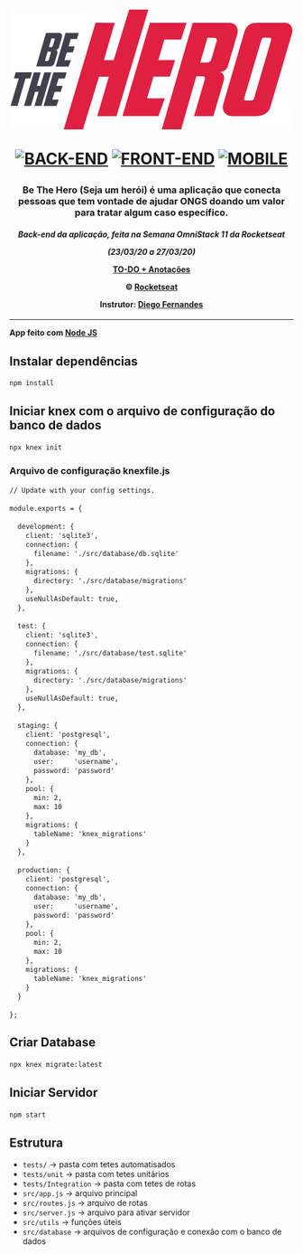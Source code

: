 <h1 align="center">

![Be The Hero](doc/logo.svg)

[![BACK-END](https://img.shields.io/badge/NodeJS-green?logo=Node.js&logoColor=green&label=BackEnd&labelColor=black&style=flat-square)](https://github.com/mateusfg7/BeTheHero-Backend)
[![FRONT-END](https://img.shields.io/badge/ReactJS-blue?logo=React&logoColor=blue&label=FrontEnd&labelColor=black&style=flat-square)](https://github.com/mateusfg7/BeTheHero-Frontend)
[![MOBILE](https://img.shields.io/badge/ReactNative-9cf?logo=React&logoColor=9cf&label=Mobile&labelColor=black&style=flat-square)](https://github.com/mateusfg7/BeTheHero-Mobile)

</h1>

<h3 align="center">

Be The Hero (Seja um herói) é uma aplicação que conecta pessoas que tem vontade de ajudar ONGS doando um valor para tratar algum caso específico.

</h3>
<h4 align="center">

_Back-end da aplicação, feita na **Semana OmniStack 11** da **Rocketseat**_

_(23/03/20 a 27/03/20)_

[TO-DO + Anotações](https://github.com/users/mateusfg7/projects/4)

© [Rocketseat](https://rocketseat.com.br/)

Instrutor: [Diego Fernandes](https://github.com/diego3g)
</h4>

---

**App feito com [Node JS]()**

## Instalar dependências
```bash
npm install
```
## Iniciar knex com o arquivo de configuração do banco de dados
```bash
npx knex init
```
### Arquivo de configuração **knexfile.js**
```JS
// Update with your config settings.

module.exports = {

  development: {
    client: 'sqlite3',
    connection: {
      filename: './src/database/db.sqlite'
    },
    migrations: {
      directory: './src/database/migrations'
    },
    useNullAsDefault: true,
  },
  
  test: {
    client: 'sqlite3',
    connection: {
      filename: './src/database/test.sqlite'
    },
    migrations: {
      directory: './src/database/migrations'
    },
    useNullAsDefault: true,
  },

  staging: {
    client: 'postgresql',
    connection: {
      database: 'my_db',
      user:     'username',
      password: 'password'
    },
    pool: {
      min: 2,
      max: 10
    },
    migrations: {
      tableName: 'knex_migrations'
    }
  },

  production: {
    client: 'postgresql',
    connection: {
      database: 'my_db',
      user:     'username',
      password: 'password'
    },
    pool: {
      min: 2,
      max: 10
    },
    migrations: {
      tableName: 'knex_migrations'
    }
  }

};
```
## Criar Database
```bash
npx knex migrate:latest
```
## Iniciar Servidor
```bash
npm start
```
## Estrutura

- `tests/` -> pasta com tetes automatisados
- `tests/unit` -> pasta com tetes unitários
- `tests/Integration` -> pasta com tetes de rotas
- `src/app.js` -> arquivo principal
- `src/routes.js` -> arquivo de rotas 
- `src/server.js` -> arquivo para ativar servidor
- `src/utils` -> funções úteis 
- `src/database` -> arquivos de configuração e conexão com o banco de dados

